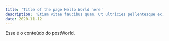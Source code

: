 ```yaml
---
title: 'Title of the page Hello World here'
description: 'Etiam vitae faucibus quam. Ut ultricies pellentesque ex. Cras vitae  maximus odio. '
date: 2020-11-12
---
```

Esse é o conteúdo do postWorld.
